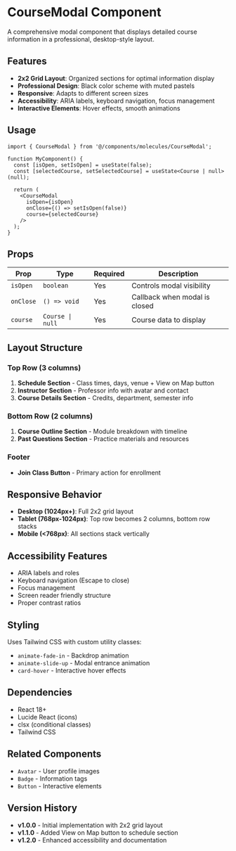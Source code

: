 # CourseModal Component

A comprehensive modal component that displays detailed course information in a professional, desktop-style layout.

## Features

- **2x2 Grid Layout**: Organized sections for optimal information display
- **Professional Design**: Black color scheme with muted pastels
- **Responsive**: Adapts to different screen sizes
- **Accessibility**: ARIA labels, keyboard navigation, focus management
- **Interactive Elements**: Hover effects, smooth animations

## Usage

```tsx
import { CourseModal } from '@/components/molecules/CourseModal';

function MyComponent() {
  const [isOpen, setIsOpen] = useState(false);
  const [selectedCourse, setSelectedCourse] = useState<Course | null>(null);

  return (
    <CourseModal
      isOpen={isOpen}
      onClose={() => setIsOpen(false)}
      course={selectedCourse}
    />
  );
}
```

## Props

| Prop | Type | Required | Description |
|------|------|----------|-------------|
| `isOpen` | `boolean` | Yes | Controls modal visibility |
| `onClose` | `() => void` | Yes | Callback when modal is closed |
| `course` | `Course \| null` | Yes | Course data to display |

## Layout Structure

### Top Row (3 columns)
1. **Schedule Section** - Class times, days, venue + View on Map button
2. **Instructor Section** - Professor info with avatar and contact
3. **Course Details Section** - Credits, department, semester info

### Bottom Row (2 columns)
1. **Course Outline Section** - Module breakdown with timeline
2. **Past Questions Section** - Practice materials and resources

### Footer
- **Join Class Button** - Primary action for enrollment

## Responsive Behavior

- **Desktop (1024px+)**: Full 2x2 grid layout
- **Tablet (768px-1024px)**: Top row becomes 2 columns, bottom row stacks
- **Mobile (<768px)**: All sections stack vertically

## Accessibility Features

- ARIA labels and roles
- Keyboard navigation (Escape to close)
- Focus management
- Screen reader friendly structure
- Proper contrast ratios

## Styling

Uses Tailwind CSS with custom utility classes:
- `animate-fade-in` - Backdrop animation
- `animate-slide-up` - Modal entrance animation
- `card-hover` - Interactive hover effects

## Dependencies

- React 18+
- Lucide React (icons)
- clsx (conditional classes)
- Tailwind CSS

## Related Components

- `Avatar` - User profile images
- `Badge` - Information tags
- `Button` - Interactive elements

## Version History

- **v1.0.0** - Initial implementation with 2x2 grid layout
- **v1.1.0** - Added View on Map button to schedule section
- **v1.2.0** - Enhanced accessibility and documentation
